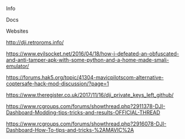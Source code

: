 
Info

Docs

Websites

http://dji.retroroms.info/

https://www.evilsocket.net/2016/04/18/how-i-defeated-an-obfuscated-and-anti-tamper-apk-with-some-python-and-a-home-made-smali-emulator/

https://forums.hak5.org/topic/41304-mavicpilotscom-alternative-coptersafe-hack-mod-discussion/?page=1

https://www.theregister.co.uk/2017/11/16/dji_private_keys_left_github/

https://www.rcgroups.com/forums/showthread.php?2911378-DJI-Dashboard-Modding-tips-tricks-and-results-OFFICIAL-THREAD

https://www.rcgroups.com/forums/showthread.php?2916078-DJI-Dashboard-How-To-tips-and-tricks-%2AMAVIC%2A

